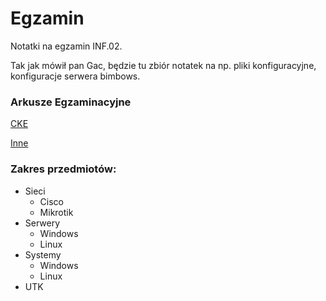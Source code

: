 # Egzamin
Notatki na egzamin INF.02.

Tak jak mówił pan Gac, będzie tu zbiór notatek na np. pliki konfiguracyjne, konfiguracje serwera bimbows.

### Arkusze Egzaminacyjne
[CKE](https://arkusze.pl/egzamin-zawodowy-kwalifikacja-inf-02/)

[Inne](https://egzamin-informatyk.pl/arkusze-praktyczne-inf02-ee08-sprzet-systemy-sieci/)

### Zakres przedmiotów:
- Sieci
  - Cisco
  - Mikrotik
- Serwery
  - Windows
  - Linux   
- Systemy
  - Windows
  - Linux
- UTK
